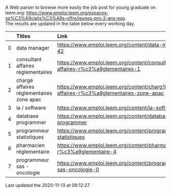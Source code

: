 A Web parser to browse more easily the job post for young graduate on leem.org: https://www.emploi.leem.org/espaces-sp%C3%A9cialis%C3%A9s-offre/jeunes-pro-2-ans-exp.  
The results are updated in the table below every working day.  


|    | Titles                                   | Link                                                                                   |   Department |   Consulted |
|---:|:-----------------------------------------|:---------------------------------------------------------------------------------------|-------------:|------------:|
|  0 | data manager                             | https://www.emploi.leem.org/content/data-manager-42                                    |           75 |         394 |
|  1 | consultant affaires réglementaires       | https://www.emploi.leem.org/content/consultant-affaires-r%c3%a9glementaires-1          |           92 |          90 |
|  2 | chargé affaires réglementaires zone apac | https://www.emploi.leem.org/content/charg%c3%a9-affaires-r%c3%a9glementaires-zone-apac |           75 |         342 |
|  3 | ia / software                            | https://www.emploi.leem.org/content/ia-software                                        |           75 |         710 |
|  4 | database programmer                      | https://www.emploi.leem.org/content/database-programmer                                |           92 |        2141 |
|  5 | programmeur statistiques                 | https://www.emploi.leem.org/content/programmeur-statistiques                           |           92 |        2436 |
|  6 | pharmacien réglementaire                 | https://www.emploi.leem.org/content/pharmacien-r%c3%a9glementaire-4                    |           75 |         481 |
|  7 | programmeur sas - oncologie              | https://www.emploi.leem.org/content/programmeur-sas-oncologie-0                        |           75 |         462 |
  
Last updated the 2020-11-13 at 09:12:27.
